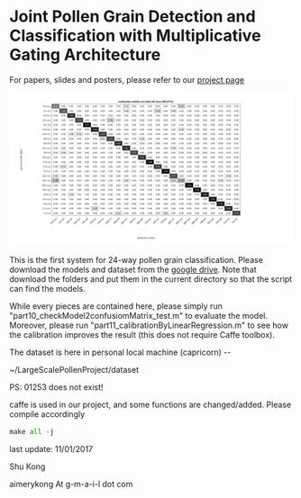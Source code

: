 # Joint Pollen Grain Detection and Classification with Multiplicative Gating Architecture 

For papers, slides and posters, please refer to our [project page](http://http://www.ics.uci.edu/~skong2/pollen.html "modernPollen-detCls")

![alt text](https://raw.githubusercontent.com/aimerykong/modern_pollen_24wayCls/master/figures/confusionMatrix24WayTesting_afterCalibration.jpg)


This is the first system for 24-way pollen grain classification. 
Please download the models and dataset from the [google drive](https://drive.google.com/drive/folders/0B6uW-Khc9uCDQ01SRlVuejlTemM?usp=sharing).
Note that download the folders and put them in the current directory so that the script can find the models.

While every pieces are contained here, please simply run "part10_checkModel2confusiomMatrix_test.m" to evaluate the model. 
Moreover, please run "part11_calibrationByLinearRegression.m" to see how the calibration improves the result (this does not require Caffe toolbox).


The dataset is here in personal local machine (capricorn) -- 

~/LargeScalePollenProject/dataset

PS: 01253 does not exist!


caffe is used in our project, and some functions are changed/added. Please compile accordingly

```python
make all -j

```


last update: 11/01/2017

Shu Kong

aimerykong At g-m-a-i-l dot com




